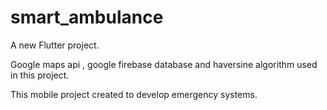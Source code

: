 # smart_ambulance

A new Flutter project.

Google maps api , google firebase database and haversine algorithm  used in this project.

This mobile project created to develop emergency systems.

